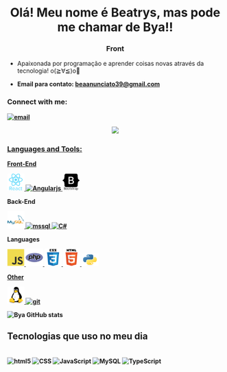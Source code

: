 <h1 align="center">Olá! Meu nome é Beatrys, mas pode me chamar de Bya!!</h1>
<h3 align="center">Front</h3>

- Apaixonada por programação e aprender coisas novas através da tecnologia! o(≧∀≦)o🎀<b/>

- Email para contato: beaanunciato39@gmail.com

<h3 align="left">Connect with me:</h3>
<p align="left">

</p>

<p align="left">
<a href="beaanunciato39@gmail.com"><img src="https://img.shields.io/badge/Gmail-D14836?style=for-the-badge&logo=gmail&logoColor=white" alt="email" /></a>
</p>
<div align="center">
  <a href="https://https://github.com/beatrys0111>
  <img height="150em" src="https://github-readme-stats.vercel.app/api?username=beatrys0111&show_icons=true&theme=dark&include_all_commits=true&count_public=true"/>
    
  <img height="150em" src="https://github-readme-stats.vercel.app/api/top-langs/?username=beatrys0111&layout=compact&langs_count=7&theme=dark"/>
</div>

<h3 align="left">Languages and Tools:</h3>
Front-End
<p align="left">
  <a href="https://reactjs.org/" target="_blank" rel="noreferrer"> <img src="https://raw.githubusercontent.com/devicons/devicon/master/icons/react/react-original-wordmark.svg" alt="react" width="40" height="40"/> </a>  
  <a href="https://angular.io" target="_blank" rel="noreferrer"> <img src="https://angular.io/assets/images/logos/angular/angular.svg" alt="Angularjs" width="40" height="40"/> </a> 
  <a href="https://getbootstrap.com" target="_blank" rel="noreferrer"> <img src="https://raw.githubusercontent.com/devicons/devicon/master/icons/bootstrap/bootstrap-plain-wordmark.svg" alt="bootstrap" width="40" height="40"/> </a> </p>
Back-End
<p align="left"> 
  <a href="https://www.mysql.com/" target="_blank" rel="noreferrer"> <img src="https://raw.githubusercontent.com/devicons/devicon/master/icons/mysql/mysql-original-wordmark.svg" alt="mysql" width="40" height="40"/> </a> 
  <a href="https://www.microsoft.com/en-us/sql-server" target="_blank" rel="noreferrer"> <img src="https://www.svgrepo.com/show/303229/microsoft-sql-server-logo.svg" alt="mssql" width="40" height="40"/> </a> 
  <a href="https://dotnet.microsoft.com/pt-br/learn/csharp" target="_blank" rel="noreferrer"> <img src="https://www.svgrepo.com/show/353622/c-sharp.svg" alt="C#" width="40" height="40"/> </a></p>
Languages
<p align="left"><a href="https://developer.mozilla.org/en-US/docs/Web/JavaScript" target="_blank" rel="noreferrer"> <img src="https://raw.githubusercontent.com/devicons/devicon/master/icons/javascript/javascript-original.svg" alt="javascript" width="40" height="40"/> </a>  
<a href="https://www.php.net" target="_blank" rel="noreferrer"> <img src="https://raw.githubusercontent.com/devicons/devicon/master/icons/php/php-original.svg" alt="php" width="40" height="40"/> </a>
<a href="https://www.w3schools.com/css/" target="_blank" rel="noreferrer"> <img src="https://raw.githubusercontent.com/devicons/devicon/master/icons/css3/css3-original-wordmark.svg" alt="css3" width="40" height="40"/> </a>
<a href="https://www.w3.org/html/" target="_blank" rel="noreferrer"> <img src="https://raw.githubusercontent.com/devicons/devicon/master/icons/html5/html5-original-wordmark.svg" alt="html5" width="40" height="40"/> </a>
<a href="https://www.python.org" target="_blank" rel="noreferrer"> <img src="https://raw.githubusercontent.com/devicons/devicon/master/icons/python/python-original.svg" alt="Python" height="30" width="40"></p>
Other
<p align="left"><a href="https://www.linux.org/" target="_blank" rel="noreferrer"> <img src="https://raw.githubusercontent.com/devicons/devicon/master/icons/linux/linux-original.svg" alt="linux" width="40" height="40"/> </a><a href="https://git-scm.com/" target="_blank" rel="noreferrer"> <img src="https://www.vectorlogo.zone/logos/git-scm/git-scm-icon.svg" alt="git" width="40" height="40"/> </a></p>




![Bya GitHub stats](https://github-readme-stats.vercel.app/api?username=beatrys0111&show_icons=true&theme=synthwave)


## Tecnologias que uso no meu dia

<div style= "display: inline_block"> <br/>
<img align= "center" alt="html5" src= "https://img.shields.io/badge/HTML5-E34F26?style=for-the-badge&logo=html5&logoColor=white"/>
<img align= "center" alt="CSS" src= "https://img.shields.io/badge/CSS3-1572B6?style=for-the-badge&logo=css3&logoColor=white "/>
<img align= "center" alt="JavaScript" src= "https://img.shields.io/badge/JavaScript-323330?style=for-the-badge&logo=javascript&logoColor=F7DF1E "/>
<img align= "center" alt="MySQL" src= "https://img.shields.io/badge/MySQL-00000F?style=for-the-badge&logo=mysql&logoColor=white"/>
<img align= "center" alt="TypeScript" src= "https://img.shields.io/badge/TypeScript-007ACC?style=for-the-badge&logo=typescript&logoColor=white"/>

 
 


</div><br/>




